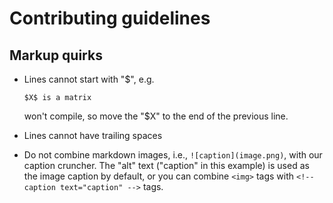 # Contributing guidelines

## Markup quirks

- Lines cannot start with "$", e.g.

  ```
  $X$ is a matrix
  ```

  won't compile, so move the "$X" to the end of the previous line.

- Lines cannot have trailing spaces

- Do not combine markdown images, i.e., `![caption](image.png)`,
  with our caption cruncher.  The "alt" text ("caption" in this
  example) is used as the image caption by default, or you can combine
  `<img>` tags with `<!-- caption text="caption" -->` tags.
